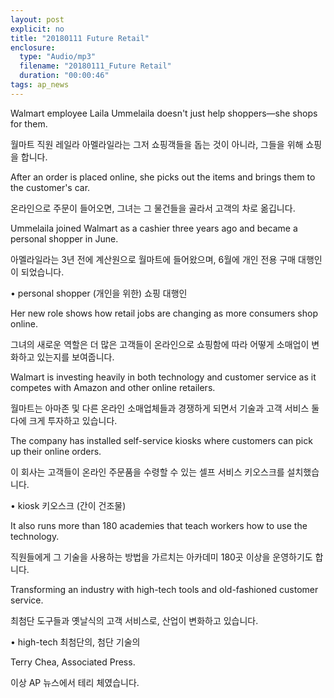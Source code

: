 ```yaml
---
layout: post
explicit: no
title: "20180111 Future Retail"
enclosure:
  type: "Audio/mp3"
  filename: "20180111_Future Retail"
  duration: "00:00:46"
tags: ap_news
---
```


Walmart employee Laila Ummelaila doesn't just help shoppers—she shops for them.

월마트 직원 레일라 아멜라일라는 그저 쇼핑객들을 돕는 것이 아니라, 그들을 위해 쇼핑을 합니다.





After an order is placed online, she picks out the items and brings them to the customer's car.

온라인으로 주문이 들어오면, 그녀는 그 물건들을 골라서 고객의 차로 옮깁니다.





Ummelaila joined Walmart as a cashier three years ago and became a personal shopper in June.

아멜라일라는 3년 전에 계산원으로 월마트에 들어왔으며, 6월에 개인 전용 구매 대행인이 되었습니다.

• personal shopper (개인을 위한) 쇼핑 대행인







Her new role shows how retail jobs are changing as more consumers shop online.

그녀의 새로운 역할은 더 많은 고객들이 온라인으로 쇼핑함에 따라 어떻게 소매업이 변화하고 있는지를 보여줍니다.







Walmart is investing heavily in both technology and customer service as it competes with Amazon and other online retailers.

월마트는 아마존 및 다른 온라인 소매업체들과 경쟁하게 되면서 기술과 고객 서비스 둘 다에 크게 투자하고 있습니다.





The company has installed self-service kiosks where customers can pick up their online orders.

이 회사는 고객들이 온라인 주문품을 수령할 수 있는 셀프 서비스 키오스크를 설치했습니다.

• kiosk 키오스크 (간이 건조물)





It also runs more than 180 academies that teach workers how to use the technology.

직원들에게 그 기술을 사용하는 방법을 가르치는 아카데미 180곳 이상을 운영하기도 합니다.







Transforming an industry with high-tech tools and old-fashioned customer service.

최첨단 도구들과 옛날식의 고객 서비스로, 산업이 변화하고 있습니다.

• high-tech 최첨단의, 첨단 기술의





Terry Chea, Associated Press.

이상 AP 뉴스에서 테리 체였습니다.

